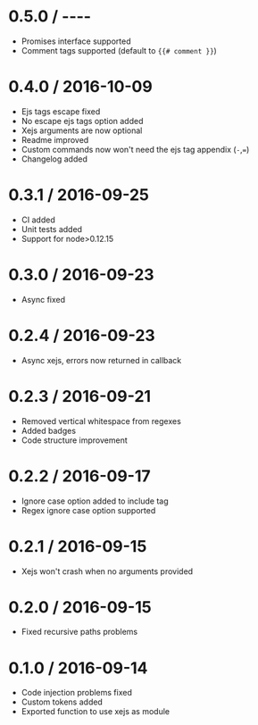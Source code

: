 0.5.0 / ----
============

  * Promises interface supported
  * Comment tags supported (default to `{{# comment }}`)

0.4.0 / 2016-10-09
==================

  * Ejs tags escape fixed
  * No escape ejs tags option added
  * Xejs arguments are now optional
  * Readme improved
  * Custom commands now won't need the ejs tag appendix (`-`,`=`)
  * Changelog added

0.3.1 / 2016-09-25
==================

  * CI added
  * Unit tests added
  * Support for node>0.12.15

0.3.0 / 2016-09-23
==================

  * Async fixed

0.2.4 / 2016-09-23
==================

  * Async xejs, errors now returned in callback

0.2.3 / 2016-09-21
==================

  * Removed vertical whitespace from regexes
  * Added badges
  * Code structure improvement

0.2.2 / 2016-09-17
==================

  * Ignore case option added to include tag
  * Regex ignore case option supported

0.2.1 / 2016-09-15
==================

  * Xejs won't crash when no arguments provided

0.2.0 / 2016-09-15
==================

  * Fixed recursive paths problems

0.1.0 / 2016-09-14
==================

  * Code injection problems fixed
  * Custom tokens added
  * Exported function to use xejs as module
